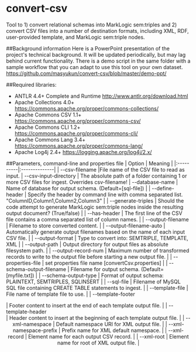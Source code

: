 # convert-csv
Tool to 1) convert relational schemas into MarkLogic sem:triples and 2) convert CSV files into a number of destination formats, including XML, RDF, user-provided template, and MarkLogic sem:triple nodes.

##Background information
Here is a PowerPoint presentation of the project's technical background. It will be updated periodically, but may lag behind current functionality. There is a demo script in the same folder with a sample workflow that you can adapt to use this tool on your own dataset. https://github.com/masyukun/convert-csv/blob/master/demo-ppt/

##Required libraries:
 - ANTLR 4.4+ Complete and Runtime http://www.antlr.org/download.html
 - Apache Collections 4.0+ https://commons.apache.org/proper/commons-collections/
 - Apache Commons CSV 1.1+ https://commons.apache.org/proper/commons-csv/
 - Apache Commons CLI 1.2+ https://commons.apache.org/proper/commons-cli/
 - Apache Commons Lang 3.4+ https://commons.apache.org/proper/commons-lang/
 - Apache Log4j 2.4+ https://logging.apache.org/log4j/2.x/ 

##Parameters, command-line and properties file
| Option        | Meaning |
|:----------|:--------------|
| --csv-filename <CSVFILENAME>        |File name of the CSV file to read as input.
| --csv-input-directory <CSVFILENAME> | The absolute path of a folder containing 1 or more CSV files for ingest. Overrides csv-filename!
| --database-name <DBNAME>            | Name of database for output schema. (Default=[sql-file]) |
| --define-header <DEFINITION-STRING> | Specify the header by command line with comma separated list. "ColumnID,Column1,Column2,Column3" |
| --generate-triples <BOOLEAN>        | Should the code attempt to generate MarkLogic sem:triple nodes inside the resulting output document? (True/false) |
| --has-header                        |  The first line of the CSV file contains a comma separated list of column names. |
| --output-filename <FILENAME>        |  Filename to store converted content. |
| --output-filename-auto <BOOLEAN>    |  Automatically generate output filenames based on the name of each input CSV file. |
| --output-format <TYPE>              |  Type to convert into: SEMTRIPLE, TEMPLATE, XML |
| --output-path <PATH>                |  Output directory for output files as absolute filesystem path. |
| --output-record-num <NUMRECORDS>    |  Maximum number of transformed records to write to the output file before starting a new output file. |
| --properties-file <FILENAME>        |  set properties file name [convertCsv.properties] |
| --schema-output-filename <OUTFILE>  |  Filename for output schema. (Default=[myfile.txt]) |
| --schema-output-type <FORMAT>       |  Format of output schema: PLAINTEXT, SEMTRIPLES, SQLINSERT |
| --sql-file <SQLFILE>                |  Filename of MySQL SQL file containing CREATE TABLE statements to ingest. |
| --template-file <TEMPLATEFILENAME>  |  File name of template file to use. |
| --template-footer <FOOTER>          |  Footer content to insert at the end of each template output file. |
| --template-header <HEADER>          |  Header content to insert at the beginning of each template output file. |
| --xml-namespace <URI>               |  Default namespace URI for XML output file. |
| --xml-namespace-prefix <PREFIX>     |  Prefix name for XML default namespace. |
| --xml-record <ELEMENTNAME>          |  Element name for each output CSV record. |
| --xml-root <ELEMENTNAME>            |  Element name for root of XML output file. |
